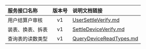   
| 服务接口名称 | 版本号 | 说明文档链接 |  
| :----------------- | :-----: | :---------------- |  
| 用户结算户审核 | v1 | [UserSettleVerify.md](https://gitee.com/leslieleslie/gitMd/blob/master/EpeisSupp/SupVerifyServer/UserSettleVerify.md) |  
| 装表、换表、拆表 | v1 | [SettleDeviceVerify.md](https://gitee.com/leslieleslie/gitMd/blob/master/EpeisSupp/SupVerifyServer/SettleDeviceVerify.md) |  
| 查询表的读数类型 | v1 | [QueryDeviceReadTypes.md](https://gitee.com/leslieleslie/gitMd/blob/master/EpeisSupp/SupVerifyServer/QueryDeviceReadTypes.md) |  
  
